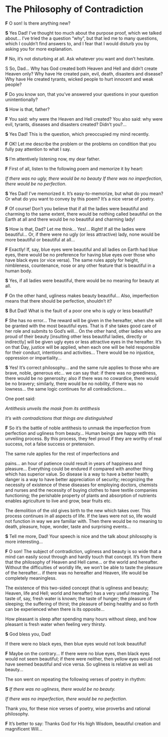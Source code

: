 The Philosophy of Contradiction
===============================

**F** O son! Is there anything new?

**S** Yes Dad! I’ve thought too much about the purpose proof, which we
talked about... I’ve tried the a question “why”, but that led me to many
questions, which I couldn’t find answers to, and I fear that I would
disturb you by asking you for more explanation.

**F** No, it’s not disturbing at all. Ask whatever you want and don’t
hesitate.

S So, Dad... Why has God created both Heaven and Hell and didn’t create
Heaven only? Why have He created pain, evil, death, disasters and
disease? Why have He created tyrants, wicked people to hurt innocent and
weak people?

**F** Do you know son, that you’ve answered your questions in your
question unintentionally?

**S** How is that, father?

**F** You said: why were the Heaven and Hell created? You also said: why
were evil, tyrants, diseases and disasters created? Didn’t you?...

**S** Yes Dad! This is the question, which preoccupied my mind recently.

**F** OK! Let me describe the problem or the problems on condition that
you fully pay attention to what I say.

**S** I’m attentively listening now, my dear father.

**F** First of all, listen to the following poem and memorize it by
heart:

*If* *there* *was* *no* *ugly,* *there* *would* *be* *no* *beauty* *If*
*there* *was* *no* *imperfection,* *there* *would* *be* *no*
*perfection*.

**S** Yes Dad! I’ve memorized it. It’s easy-to-memorize, but what do you
mean? Or what do you want to convey by this poem? It’s a nice verse of
poetry.

**F** Of course! Don’t you believe that if all the ladies were beautiful
and charming to the same extent, there would be nothing called beautiful
on the Earth at all and there would be no beautiful and charming lady!

**S** How is that, Dad? Let me think... Yes!... Right! If all the ladies
were beautiful... Or, if there were no ugly (or less attractive) lady,
none would be more beautiful or beautiful at all...

**F** Exactly! If, say, blue eyes were beautiful and all ladies on Earth
had blue eyes, there would be no preference for having blue eyes over
those who have black eyes (or vice versa). The same rules apply for
height, nimbleness, countenance, nose or any other feature that is
beautiful in a human body.

**S** Yes, if all ladies were beautiful, there would be no meaning for
beauty at all.

**F** On the other hand, ugliness makes beauty beautiful... Also,
imperfection means that there should be perfection, shouldn’t it?

**S** But Dad! What is the fault of a poor one who is ugly or less
beautiful?

**F** She has no error... The reward will be given in the hereafter,
when she will be granted with the most beautiful eyes. That is if she
takes good care of her role and submits to God’s will... On the other
hand, other ladies who are proud of their beauty [insulting other less
beautiful ladies, directly or indirectly] will be given ugly eyes or
less attractive eyes in the hereafter. It’s on that Day, justice will be
applied, when each one will be held responsible for their conduct,
intentions and activities... There would be no injustice, oppression or
impartiality...

**S** Yes! It’s correct philosophy... and the same rule applies to those
who are brave, noble, generous etc... we can say that: if there was no
greediness, there would be no generosity; also if there was no
cowardice, there would be no bravery; similarly, there would be no
nobility, if there was no lowness... the same logic continues for all
contradictions...

One poet said:

*Antithesis* *unveils* *the* *mask* *from* *its* *antithesis*

*It’s* *with* *contradictions* *that* *things* *are* *distinguished*

**F** So it’s the battle of noble antithesis to unmask the imperfection
from perfection and ugliness from beauty... Human beings are happy with
this unveiling process. By this process, they feel proud if they are
worthy of real success, not a false success or pretension.

The same rule applies for the rest of imperfections and

pains... an hour of patience could result in years of happiness and
pleasure... Everything could be endured if compared with another thing
which has superior value. So disease is a way to have a better health;
danger is a way to have better appreciation of security; recognizing the
necessity of existence of these diseases for employing doctors, chemists
and nurses and the necessity of buying clothes to have textile companies
functioning; the perishable property of plants and absorption of
nutrients enables agriculture to live and grow, bear fruits etc.

The demolition of the old gives birth to the new which takes over. This
process continues in all aspects of life. If the laws were not so, life
would not function in way we are familiar with. Then there would be no
meaning to death, pleasure, hope, wonder, taste and surprising events...

**S** Tell me more, Dad! Your speech is nice and the talk about
philosophy is more interesting...

**F** O son! The subject of contradiction, ugliness and beauty is so
wide that a mind can easily scout through and hardly touch that concept.
It’s from there that the philosophy of Heaven and Hell came... or the
world and hereafter. Without the difficulties of worldly life, we won’t
be able to taste the pleasure of the hereafter... if there was no
hereafter and Heaven, life would be completely meaningless.

The existence of this two-sided concept (that is ugliness and beauty;
Heaven, life and Hell; world and hereafter) has a very useful meaning.
The taste of, say, fresh water is known; the taste of hunger; the
pleasure of sleeping; the suffering of thirst; the pleasure of being
healthy and so forth can be experienced when there is its opposite...

How pleasant is sleep after spending many hours without sleep, and how
pleasant is fresh water when feeling very thirsty.

**S** God bless you, Dad!

If there were no black eyes, then blue eyes would not look beautiful!

**F** Maybe on the contrary... If there were no blue eyes, then black
eyes would not seem beautiful; if there were neither, then yellow eyes
would not have seemed beautiful and vice versa. So ugliness is relative
as well as beauty...

The son went on repeating the following verses of poetry in rhythm:

**S** *If* *there* *was* *no* *ugliness,* *there* *would* *be* *no*
*beauty.*

*If* *there* *was* *no* *imperfection,* *there* *would* *be* *no*
*perfection.*

Thank you, for these nice verses of poetry, wise proverbs and rational
philosophy.

**F** It’s better to say: Thanks God for His high Wisdom, beautiful
creation and magnificent Will...



